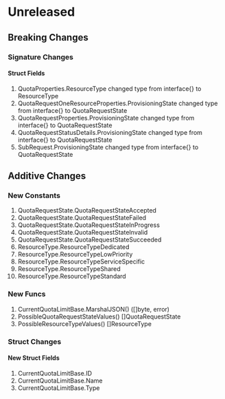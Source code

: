 # Unreleased

## Breaking Changes

### Signature Changes

#### Struct Fields

1. QuotaProperties.ResourceType changed type from interface{} to ResourceType
1. QuotaRequestOneResourceProperties.ProvisioningState changed type from interface{} to QuotaRequestState
1. QuotaRequestProperties.ProvisioningState changed type from interface{} to QuotaRequestState
1. QuotaRequestStatusDetails.ProvisioningState changed type from interface{} to QuotaRequestState
1. SubRequest.ProvisioningState changed type from interface{} to QuotaRequestState

## Additive Changes

### New Constants

1. QuotaRequestState.QuotaRequestStateAccepted
1. QuotaRequestState.QuotaRequestStateFailed
1. QuotaRequestState.QuotaRequestStateInProgress
1. QuotaRequestState.QuotaRequestStateInvalid
1. QuotaRequestState.QuotaRequestStateSucceeded
1. ResourceType.ResourceTypeDedicated
1. ResourceType.ResourceTypeLowPriority
1. ResourceType.ResourceTypeServiceSpecific
1. ResourceType.ResourceTypeShared
1. ResourceType.ResourceTypeStandard

### New Funcs

1. CurrentQuotaLimitBase.MarshalJSON() ([]byte, error)
1. PossibleQuotaRequestStateValues() []QuotaRequestState
1. PossibleResourceTypeValues() []ResourceType

### Struct Changes

#### New Struct Fields

1. CurrentQuotaLimitBase.ID
1. CurrentQuotaLimitBase.Name
1. CurrentQuotaLimitBase.Type
